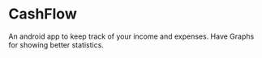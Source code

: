 # CashFlow
An android app to keep track of your income and expenses. Have Graphs for showing better statistics.
